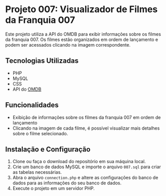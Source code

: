 # Projeto 007: Visualizador de Filmes da Franquia 007

Este projeto utiliza a API do OMDB para exibir informações sobre os filmes da franquia 007. Os filmes estão organizados em ordem de lançamento e podem ser acessados clicando na imagem correspondente.

## Tecnologias Utilizadas

- PHP
- MySQL
- CSS
- API do [OMDB](http://www.omdbapi.com/)

## Funcionalidades

- Exibição de informações sobre os filmes da franquia 007 em ordem de lançamento
- Clicando na imagem de cada filme, é possível visualizar mais detalhes sobre o filme selecionado.

## Instalação e Configuração

1. Clone ou faça o download do repositório em sua máquina local.
2. Crie um banco de dados MySQL e importe o arquivo `007.sql` para criar as tabelas necessárias.
3. Abra o arquivo `connection.php` e altere as configurações do banco de dados para as informações do seu banco de dados.
4. Execute o projeto em um servidor PHP.